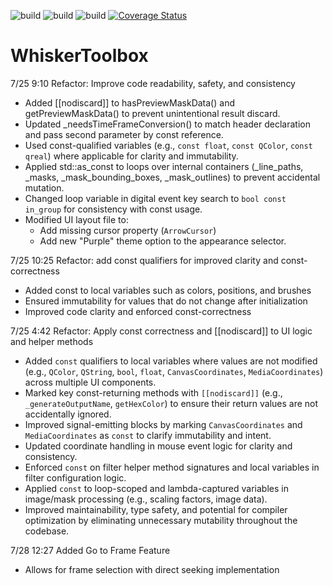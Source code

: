 ![build](https://github.com/paulmthompson/WhiskerToolbox/actions/workflows/linux_cmake.yml/badge.svg)
![build](https://github.com/paulmthompson/WhiskerToolbox/actions/workflows/mac_cmake.yml/badge.svg)
![build](https://github.com/paulmthompson/WhiskerToolbox/actions/workflows/windows_cmake.yml/badge.svg)
[![Coverage Status](https://coveralls.io/repos/github/paulmthompson/WhiskerToolbox/badge.svg?branch=main)](https://coveralls.io/github/paulmthompson/WhiskerToolbox?branch=main)

# WhiskerToolbox

7/25 9:10
Refactor: Improve code readability, safety, and consistency

- Added [[nodiscard]] to hasPreviewMaskData() and getPreviewMaskData() to prevent unintentional result discard.
- Updated _needsTimeFrameConversion() to match header declaration and pass second parameter by const reference.
- Used const-qualified variables (e.g., `const float`, `const QColor`, `const qreal`) where applicable for clarity and immutability.
- Applied std::as_const to loops over internal containers (_line_paths, _masks, _mask_bounding_boxes, _mask_outlines) to prevent accidental mutation.
- Changed loop variable in digital event key search to `bool const in_group` for consistency with const usage.
- Modified UI layout file to:
  - Add missing cursor property (`ArrowCursor`)
  - Add new "Purple" theme option to the appearance selector.
 
7/25 10:25
Refactor: add const qualifiers for improved clarity and const-correctness

- Added const to local variables such as colors, positions, and brushes
- Ensured immutability for values that do not change after initialization
- Improved code clarity and enforced const-correctness

7/25 4:42
Refactor: Apply const correctness and [[nodiscard]] to UI logic and helper methods

- Added `const` qualifiers to local variables where values are not modified (e.g., `QColor`, `QString`, `bool`, `float`, `CanvasCoordinates`, `MediaCoordinates`) across multiple UI components.
- Marked key const-returning methods with `[[nodiscard]]` (e.g., `_generateOutputName`, `getHexColor`) to ensure their return values are not accidentally ignored.
- Improved signal-emitting blocks by marking `CanvasCoordinates` and `MediaCoordinates` as `const` to clarify immutability and intent.
- Updated coordinate handling in mouse event logic for clarity and consistency.
- Enforced `const` on filter helper method signatures and local variables in filter configuration logic.
- Applied `const` to loop-scoped and lambda-captured variables in image/mask processing (e.g., scaling factors, image data).
- Improved maintainability, type safety, and potential for compiler optimization by eliminating unnecessary mutability throughout the codebase.
  
7/28 12:27 
Added Go to Frame Feature

- Allows for frame selection with direct seeking implementation
